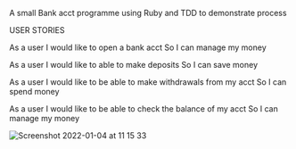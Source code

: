 A small Bank acct programme using Ruby and TDD to demonstrate process

USER STORIES 

As a user 
I would like to open a bank acct
So I can manage my money

As a user 
I would like to able to make deposits
So I can save money 

As a user 
I would like to be able to make withdrawals from my acct
So I can spend money

As a user 
I would like to be able to check the balance of my acct
So I can manage my money

![Screenshot 2022-01-04 at 11 15 33](https://user-images.githubusercontent.com/85438016/148051219-c9a794c8-a7fc-4bde-a546-197bbf35b029.png)

